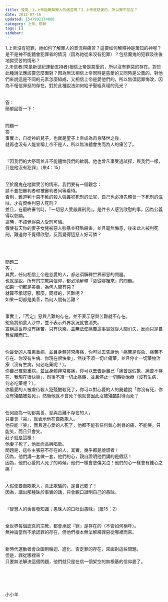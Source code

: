 ```yaml
---
title: 發問：1.上帝能瞭解罪人的痛苦嗎？2.上帝是慈愛的，所以罪不存在？
date: 2012-07-16
updated: 1547992174000
category: 上帝、耶穌
tags: []
sidebar: 
---
```


<p>1.上帝沒有犯罪，祂如何了解罪人的景況與痛苦？這要如何解釋神是萬知的神呢？是不是神不能體會犯罪者的情況（因為祂從來沒有犯罪）？包括魔鬼的犯罪及往後地獄受苦的情形？ <br/>2.未信者(常是新世紀運動支持者)相信上帝是慈愛的，所以沒有罪惡的存在。對於此種說法應該要怎麼面對？因為無法相信上帝同時是慈愛的又同時是公義的，對他們來說這是不同的元素怎麼組成，又相信上帝是愛他們的，所以無須認罪悔改，因為不相信罪惡的存在。對於此種說法如何給予聖經真理的亮光？<br/><!--more--> <br/><br/>答：<br/>簡單回答一下：<br/><br/> <br/>問題一<br/>答：<br/>事實上，自從神的兒子，也就是聖子上帝成為肉身降世之後，<br/>就再也沒有人能宣稱上帝不是人，所以無法體會生而為人的痛苦了。<br/><br/> <br/>『因我們的大祭司並非不能體恤我們的軟弱。他也曾凡事受過試探，與我們一樣，只是他沒有犯罪』（來4：15）<br/><br/><br/>至於魔鬼在地獄受苦的情形，我們要有一個觀念：<br/>請不要把審判者和被審判者同等看待。<br/>否則，難道判十惡不赦的殺人強姦犯死刑的法官，自己也必須先體會一下死刑的滋味，才有資格判惡人死刑？<br/>並且，在最終審判時，『一切惡人受嚴厲刑罰』，是件令人感到欣慰的事，因為公義得以彰顯。<br/>這時，不該覺得惡人受刑可憐。<br/>假使有天你的妻子女兒被惡人強暴並殘酷殺害，並且毫無悔意，後來此人被判死刑，難道你不覺得欣慰，反而覺得這惡人好可憐？<br/> <br/> <br/><br/><br/>問題二<br/>答：<br/>其實，任何相信上帝是慈愛的人，都必須解釋世界邪惡的問題。<br/>也就是說，所有的宗教與信仰，都必須解釋『惡從哪裡來』的問題。<br/>如果一切都是美善，為何人間有惡？<br/>就算不承認惡，那麼，同樣的，苦難呢？<br/>如果一切都是美善，為何人間有苦難？<br/><br/> <br/>事實上，『否定』惡與苦難的存在，並不表示惡與苦難就不存在。<br/>鴕鳥將頭蒙入沙中，並不表示外界狀況就會消失。<br/>宣稱這世界沒有痛苦，只有快樂，並無法使痛苦這事實就從人間消失，反而只是自我催眠而已。<br/><br/><br/>你最愛的人罹患重病，並且身體非常疼痛，你可以去告訴他「痛苦是假象、痛苦不存在、你沒有生病、你現在很快樂」，然後不須一切止痛藥，並且停止一切藥物治療（沒有生病，何必吃藥呢？）。<br/>你自己罹患重病，並且身體非常疼痛，你可以去告訴自己「痛苦是假象、痛苦不存在、我現在很快樂」，然後不須一切止痛藥，並且停止一切藥物治療（沒有生病，何必吃藥呢？）。<br/>你最愛的人被虐待殺人犯殘酷殺死了，你可以對心愛的人的屍體說「你沒有死，你沒有殘酷被殺死」，然後他就不會死？他就會因此沒被殘酷對待而死？<br/><br/><br/>任何認為一切都美善、惡與苦難不存在的人，<br/>只要會『哭』，就表示他在自欺欺人。<br/>他只能『笑』，而且連心愛的人死了，他都不能有任何錐心刺骨的痛，不能哭，只能笑，而且只會笑。<br/>莊子就是這樣！<br/>他妻子死了，他反而高興唱歌。<br/>問題是，這些主張惡不存在的人，其實，幾乎都是說謊者！<br/>因為，他們講一套做一套，他們的心，親自證明他們講的是假話！<br/>因為，他們心愛的人死了的時候，他們一樣會悲傷哭泣！他們的心一樣會有錐心之痛！<br/><br/><br/>人假使要自欺欺人，真正欺騙的，是自己罷了！<br/>因為，講出那種昧於事實的話，只會親口證明自己的愚昧。<br/><br/><br/>『智慧人的舌善發知識；愚昧人的口吐出愚昧』（箴15：2）<br/><br/> <br/>全世界每個認真的宗教，都會承認『罪』是存在的（不管如何稱呼）。<br/>無神論當然不承認罪的存在，但他們根本無法解釋罪惡從哪裡而來。<br/><br/> <br/>新時代運動者會企圖用輪迴、進化、否定罪的存在，來面對這些問題。<br/>但是，罪從哪裡來？<br/>只要無法解決這個問題，他們就只是在信一個架空的無根基的信仰罷了。<br/> <br/> <br/><br/><br/><br/>小小羊<br/><br/><br/><br/><br/><br/></p>